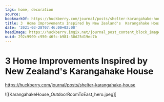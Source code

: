 ```yaml
---
tags: home, decoration
source:
bookmarkOf: https://huckberry.com/journal/posts/shelter-karangahake-house
title: 3  Home Improvements Inspired by New Zealand's  Karangahake House
date: '2021-03-28T07:46:00+02:00'
headImage: https://huckberry.imgix.net/journal_post_content_block_images/000/000/802/images/original/KarangahakeHouse_OutdoorRoomToEast_hero.jpg
uuid: 292c9909-c950-46fc-b981-30d25d19ec7b
---
```


# 3  Home Improvements Inspired by New Zealand's  Karangahake House

https://huckberry.com/journal/posts/shelter-karangahake-house

![[KarangahakeHouse_OutdoorRoomToEast_hero.jpeg]]
